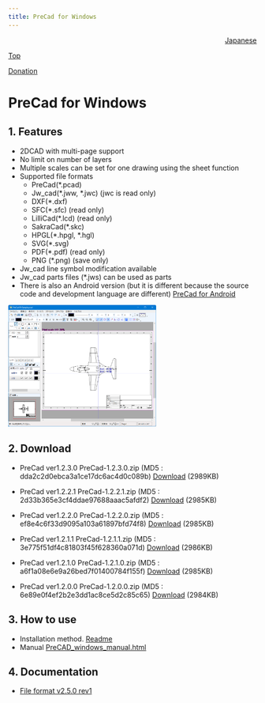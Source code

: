 ```yaml
---
title: PreCad for Windows
---
```


<div style="text-align: right"><a href=index.html>Japanese</a></div>

[Top](https://junkbulk.com)

[Donation](donate_en.html)

# PreCad for Windows

## 1. Features
- 2DCAD with multi-page support
- No limit on number of layers
- Multiple scales can be set for one drawing using the sheet function
- Supported file formats
   - PreCad(*.pcad)
   - Jw_cad(*.jww, *.jwc) (jwc is read only)
   - DXF(*.dxf)
   - SFC(*.sfc) (read only)
   - LilliCad(*.lcd) (read only)
   - SakraCad(*.skc)
   - HPGL(*.hpgl, *.hgl)
   - SVG(*.svg)
   - PDF(*.pdf) (read only)
   - PNG (*.png) (save only)
- Jw_cad line symbol modification available
- Jw_cad parts files (*.jws) can be used as parts
- There is also an Android version (but it is different because the source code and development language are different)
[PreCad for Android](https://play.google.com/store/apps/details?id=com.junkbulk.precad)

<a href="images/image001.png">
<img src="images/image001.png" href="images/image001.png" alt="sample image" width="300px">
</a>

## 2. Download

- PreCad ver1.2.3.0
PreCad-1.2.3.0.zip (MD5 : dda2c2d0ebca3a1ce17dc6ac4d0c089b)
[Download](download/PreCad-1.2.3.0.zip)  (2989KB)

- PreCad ver1.2.2.1
PreCad-1.2.2.1.zip (MD5 : 2d33b365e3cf4ddae97688aaac5afdf2)
[Download](download/PreCad-1.2.2.1.zip)  (2985KB)

- PreCad ver1.2.2.0
PreCad-1.2.2.0.zip (MD5 : ef8e4c6f33d9095a103a61897bfd74f8)
[Download](download/PreCad-1.2.2.0.zip)  (2985KB)


- PreCad ver1.2.1.1
PreCad-1.2.1.1.zip (MD5 : 3e775f51df4c81803f45f628360a071d)
[Download](download/PreCad-1.2.1.1.zip)  (2986KB)

- PreCad ver1.2.1.0
PreCad-1.2.1.0.zip (MD5 : a6f1a08e6e9a26bed7f01400784f155f)
[Download](download/PreCad-1.2.1.0.zip)  (2985KB)

- PreCad ver1.2.0.0
PreCad-1.2.0.0.zip (MD5 : 6e89e0f4ef2b2e3dd1ac8ce5d2c85c65)
[Download](download/PreCad-1.2.0.0.zip)  (2984KB)

  
## 3. How to use
- Installation method.
[Readme](readme_en.html)
- Manual
[PreCAD_windows_manual.html](manual/en/PreCAD_windows_manual.html)


## 4. Documentation
- [File format v2.5.0 rev1](download/PreCadFormat_v2_5_0_rev1.html)
